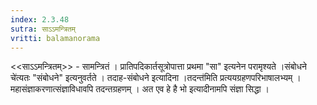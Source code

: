 ```yaml
---
index: 2.3.48
sutra: साऽऽमन्त्रितम्‌
vritti: balamanorama
---
```


<<साऽ‌ऽमन्त्रितम्>> - सामन्त्रितं । प्रातिपदिकार्तसूत्रोपात्ता प्रथमा "सा" इत्यनेन परामृश्यते ।संबोधने चे॑त्यतः "संबोधने" इत्यनुवर्तते । तदाह-संबोधने इत्यादिना ।तदन्त॑मिति प्रत्ययग्रहणपरिभाषालभ्यम् । महासंज्ञाकरणात्संज्ञाविधावपि तदन्तग्रहणम् । अत एव हे है भो इत्यादीनामपि संज्ञा सिद्धा ।